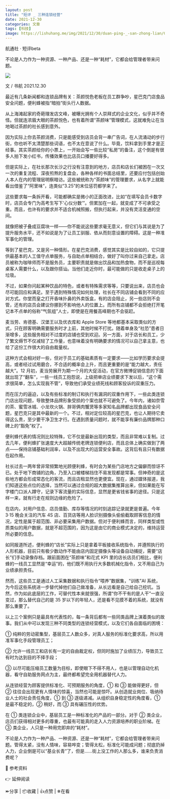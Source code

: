 ```yaml
---
layout: post
title: "短评 _ 三种连锁经营"
date: 2021-12-30
categories: 文章
tags: [科技]
image: https://lishuhang.me/img/2021/12/30/duan-ping-_-san-zhong-lian/01.jpg
---
```


航通社 · 短评beta

不论是人力作为一种资源、一种产品、还是一种“耗材”，它都会给管理者带来问题。

![](https://lishuhang.me/img/2021/12/30/duan-ping-_-san-zhong-lian/01.jpg)

文 / 书航 2021.12.30

最近有几条新闻都和连锁品牌有关：茶颜悦色老板在员工群争吵，星巴克门店食品安全问题，便利蜂被指“暗拍”街头行人数据。

从上海滩起家的奇葩理发店文峰，被曝光拥有个人崇拜式的企业文化，似乎并不奇怪。但就连浓眉大眼的茶颜悦色，也有着所谓“茶颜味”管理模式，这就难免让在当地喝过茶颜的社长感到意外。

因为实际上你去茶颜消费，只是能感受到店员会背一串广告词，在人流涌动的步行街，你也听不太清楚那些词语，也不太在意说了什么。毕竟，饮料拿到手里才是正经事。其实茶颜给你的小票上，一开始会写一些比较“私房”的备注，这个倒是有很多人拍下发小红书，传播效果也比店员口播要好得多。

但是实际上，在社长那次长沙之行没有注意到的地方，店员和店长们被困在一次又一次的重复流程、深夜煎熬的复盘会，各种各样的书面总结里，还要应付包括创始人本人在内的管理层明察暗访。这些被统称为“茶颜味”的管理要求，从名字上就能看出借鉴了“阿里味”，连类似“3.25”的末位惩罚都学来了。

这些要求每一条拆开看，可能都确实是微小的正面改进，比如“在填写会员卡数字时，店员会专门为高考生写下‘心仪分数’”。但累加在一起，就变成了不可承受之重。而且，也许有的要求并不适合机械照搬，但执行起来，并没有灵活变通的空间。

就像把被子叠成豆腐块一样——你不能说这些要求毫无意义，但它们与其说是为了提升服务水平，还不如说是为了让员工驯服、依从而刻意设置的障碍。这是一种准军事化的管理。

等到了星巴克，又是另一种情形。在星巴克消费，感觉其实是比较自如的，它只提供最基本的人工值守点单服务，与自助点单相结合，做好了叫你过来自己拿走。店员被称为咖啡师而不是服务员，主要职责就是做出饮品和加热食物，而不是巡视每桌客人需要什么，以及跟你搭讪。当他们走近你时，最可能做的只是收走桌子上的垃圾。

不过，如果你问起某种饮品的特色，或者有特殊需求等等，只要说出来，店员也会尽可能回应和满足。至于遇到特殊情况如何处理，社长在不同店铺会看到不同的应对方式。你堂而皇之打开香味扑鼻的外卖饭盒，有的店会阻止，另一些店则不会管，还有的店员会建议你挪到不影响他人的位置上。而所有店铺都不会拒绝打开笔记本不点单的俗称“气氛组”人士，即使是在用餐高峰期也不会驱赶。

麦当劳、肯德基、汉堡王以及优衣库和 Apple Store 等地都基本采取类似的方式，只在顾客明确需要服务时才上前，其他时候不打扰。随着单身及“社恐”患者日渐增多，这些服务相对不过度的店铺也受到欢迎。另一方面，对于店长和员工，少了繁文缛节不仅减轻了工作量，也意味着没有明确要求的情况可以自己拿主意，也给了这份工作很大的自由裁量权。

这种方式会相对好一些，但对于员工的基础素质有一定要求——比如学历要求会提高，或者经过试用磨合，不合适的概率会上升，而且更重要的是“能力越大，责任越大”。12 月初，麦当劳展开为期一个月的大促活动，在官方微博促销信息的下面就出现了“翻车”，一些一线员工抱怨说，上级把单店业绩要求下发以后，“这个需求很简单，怎么实现我不管”，导致他们承受业绩死线和顾客投诉的双重压力。

而在压力的逼迫，以及有些标准的制订和执行有漏洞的双重作用下，一些此类连锁门店出现问题，导致整体品牌形象受损的个案也就不可避免了。今年内，诸如奈雪的茶、蜜雪冰城、小龙坎火锅、胖哥俩肉蟹煲等多家知名品牌都出现食品安全问题，星巴克只是其中最新的一个。不过，相对定位较高的星巴克，也让人期待它卖得这么贵，至少要干净卫生才行。在遇到质量问题时，就不能享有廉价品牌那种口碑上的“豁免”权了。

便利蜂代表的情况则比较特殊，它不仅是最新出现的类型，而且非常难以复制。过去几年，便利蜂扩张速度大大超越传统老牌连锁便利店，而且总体上确实做到了两点——保持店铺基础利润率，以及不出现大的运营安全事故。这背后有且只有数据在起作用。

社长过去一两年曾非常频繁地光顾便利蜂，有时会为某些门店地方之偏僻而惊讶不已。处于地下商铺的边角，乃至入口被楼梯挡住不易发现都是常事。但神奇的是这些地方都会形成常态化的客流，而且店租显然也更便宜。现在，通过媒体报道，我们知道这些点位的选择，当然可以通过合规的超大数据集推算出来，但如果能在写字楼门口派人蹲守，记录下客流量的实际信息，显然是更省钱省事的途径。只是这样一来，就有行走在规则边缘的危险了。

在店内，对用户信息、店员值勤、库存等情况的时刻追踪记录就更是普遍。今年 3·15 晚会关注的汽车 4S 店、百货店等用人脸识别摄像头偷偷截取顾客信息的情况，定性是属于超范围、非必要采集用户数据。但对于便利蜂而言，同样类型或性质类似的用户数据，就是不超范围的，因为这是由它的商业模式决定的，维持运营所必要的信息。

如同报道所述，便利蜂的“店长”实际上只是拿着平板接收系统指令，并遵照执行的人形机器，目前只有极少数动作不能由店内固定摄像头等设备自动捕捉，需要“店长”们手动录像存档。跟前面困在“茶颜味”和花式 KPI 里的店长店员们相比，便利蜂的一线员工显然是“幸运”的，他们既不用执行大多数机械化指令，又不用自己为业绩承担责任。

然而，这些员工是通过人工采集数据和执行指令“喂养”数据集，“训练”AI 系统，为今后这些系统进一步替代掉他们自己做准备，从长远看是自己给自己挖坑。当然，作为如此底层的工作，可替代性本来就很强，所谓“你不干有的是人干”一直没变过，那么替代自己的是 35 岁以下的年轻人，还是看不见摸不着的系统，就没有那么重要了。

以上三个案例只是最具有代表性的，每一条背后都有一些同类品牌上演着类似的故事。我们从中可以发现三种不同类型的连锁经营模式，以及它们各自面临的困境：

① 纯粹的劳动密集型，基层员工人数众多，对真人服务的标准化要求高，所以用准军事化手段管理员工；

② 允许一线员工和店长有一定的自由裁定权，但同时施加了业绩压力，导致员工有时为达到目的不择手段；

③ 以尽可能压缩员工数量为目标，即使眼下不得不用人，也是以管理自动化机器，看守自助服务网点为主，最终都希望完全用机器替代人力。

从连锁经营为顾客提供标准化、可预期服务的角度，① 和 ③ 能做得更好，但 ② 往往会出现更有人情味的惊喜，当然也可能是惊吓。从创造就业岗位、吸纳待业人士的社会责任角度，① 到 ③ 逐级递减。从组织自身稳定性的角度看，① 是最不稳定的，② 稍好，而 ③ 具有碾压性的优势。

在 ① 类连锁企业中，基层员工是一种标准化的产品的一部分。对于 ② 类企业，店员们获得相对更多的尊重，也最有可能真的走入人力资源培养的职业阶梯。在 ③ 类企业，人只是一种用完即弃的“耗材”。

不论是人力作为一种产品、一种资源、还是一种“耗材”，它都会给管理者带来问题。管得太紧，没有人情味，容易哗变；管得太松，标准化可能成问题；彻底扔掉人力，企业倒是可以“基业长青”了，但是……街上没工作的人那么多，谁来负责消费呢？

📕 参考资料

👉 延伸阅读

⏩分享 | 📦收藏 | 👍点赞 | ❄在看